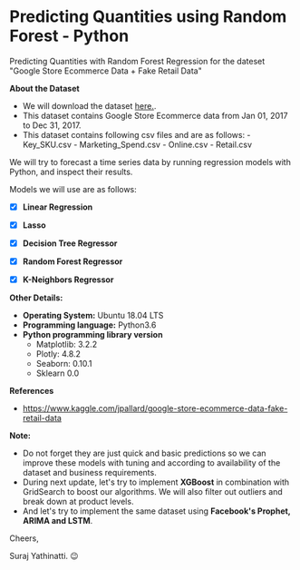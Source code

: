 # Predicting Quantities using Random Forest - Python
Predicting Quantities with Random Forest Regression for the dateset "Google Store Ecommerce Data + Fake Retail Data"


**About the Dataset**
- We will download the dataset [here.](https://www.kaggle.com/jpallard/google-store-ecommerce-data-fake-retail-data).
- This dataset contains Google Store Ecommerce data from Jan 01, 2017 to Dec 31, 2017.
- This dataset contains following csv files and are as follows:
      - Key_SKU.csv
      - Marketing_Spend.csv
      - Online.csv
      - Retail.csv

We will try to forecast a time series data by running regression models with Python, and inspect their results. 

Models we will use are as follows: 

- [x] **Linear Regression**
- [x] **Lasso**
- [x] **Decision Tree Regressor**
- [x] **Random Forest Regressor**
- [x] **K-Neighbors Regressor**
      

**Other Details:**

   - **Operating System:** Ubuntu 18.04 LTS
   - **Programming language:** Python3.6
   - **Python programming library version**
       - Matplotlib: 3.2.2
       - Plotly: 4.8.2
       - Seaborn: 0.10.1
       - Sklearn 0.0
       

**References**

- https://www.kaggle.com/jpallard/google-store-ecommerce-data-fake-retail-data


**Note:** 
  - Do not forget they are just quick and basic predictions so we can improve these models with tuning and according to availability of the dataset and business    requirements.
  - During next update, let's try to implement **XGBoost** in combination with GridSearch to boost our algorithms. We will also filter out outliers and break down at product levels.
  - And let's try to implement the same dataset using **Facebook's Prophet, ARIMA and LSTM**. 

Cheers, 

Suraj Yathinatti. :wink:
